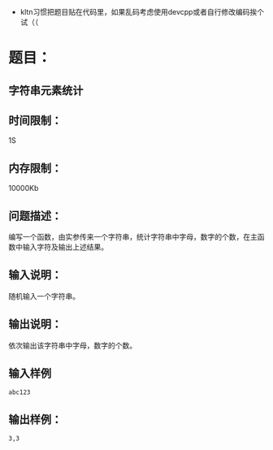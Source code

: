 - kltn习惯把题目贴在代码里，如果乱码考虑使用devcpp或者自行修改编码挨个试（（

# 题目：

## 字符串元素统计

## 时间限制：

1S

## 内存限制：

10000Kb

## 问题描述：

编写一个函数，由实参传来一个字符串，统计字符串中字母，数字的个数，在主函数中输入字符及输出上述结果。

## 输入说明：

随机输入一个字符串。

## 输出说明：

依次输出该字符串中字母，数字的个数。

## 输入样例

```
abc123
```

## 输出样例：

```
3,3
```